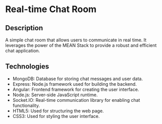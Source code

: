 # Real-time Chat Room

## Description
A simple chat room that allows users to communicate in real time. It leverages the power of the MEAN Stack to provide a robust and efficient chat application.

## Technologies
- MongoDB: Database for storing chat messages and user data.
- Express: Node.js framework used for building the backend.
- Angular: Frontend framework for creating the user interface.
- Node.js: Server-side JavaScript runtime.
- Socket.IO: Real-time communication library for enabling chat functionality.
- HTML5: Used for structuring the web page.
- CSS3: Used for styling the user interface.
